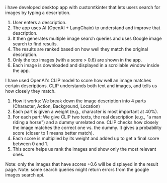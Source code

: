 i have developed desktop app with customtkinter that lets users search for images by typing a description.

1. User enters a description.
2. The app uses AI (OpenAI + LangChain) to understand and improve that description.
3. It then generates multiple image search queries and uses Google image search to find results.
4. The results are ranked based on how well they match the original description.
5. Only the top images (with a score > 0.6) are shown in the app.
6. Each image is downloaded and displayed in a scrollable window inside the app.

I have used OpenAI's CLIP model to score how well an image matches certain descriptions. CLIP understands both text and images, and tells us how closely they match.

1. How it works:
  We break down the image description into 4 parts (Character, Action, Background, Location)
2. Each part is given a weight (e.g., character is most important at 40%).
3. For each part:
  We give CLIP two texts, the real description (e.g., "a man riding a horse") and a dummy unrelated one.
  CLIP checks how closely the image matches the correct one vs. the dummy.
  It gives a probability score (closer to 1 means better match).
4. Each score is multiplied by its weight and added up to get a final score between 0 and 1.
5. This score helps us rank the images and show only the most relevant ones.


Note: only the images that have scores +0.6 will be displayed in the result page.
Note: some search queries might return errors from the google images search api.